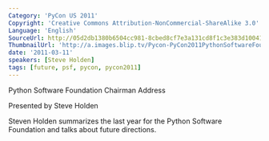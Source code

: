```yaml
---
Category: 'PyCon US 2011'
Copyright: 'Creative Commons Attribution-NonCommercial-ShareAlike 3.0'
Language: 'English'
SourceUrl: http://05d2db1380b6504cc981-8cbed8cf7e3a131cd8f1c3e383d10041.r93.cf2.rackcdn.com/pycon-us-2011/453_python-software-foundation-chairman-address.mp4
ThumbnailUrl: 'http://a.images.blip.tv/Pycon-PyCon2011PythonSoftwareFoundationChairmanAddress279.png'
date: '2011-03-11'
speakers: [Steve Holden]
tags: [future, psf, pycon, pycon2011]
---
```

Python Software Foundation Chairman Address

Presented by Steve Holden

Steven Holden summarizes the last year for the Python Software Foundation and
talks about future directions.


